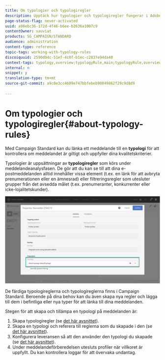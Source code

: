 ```yaml
---
title: Om typologier och typologiregler
description: Upptäck hur typologier och typologiregler fungerar i Adobe Campaign.
page-status-flag: never-activated
uuid: a98ebc36-172d-4f46-b6ee-b2636a1007c9
contentOwner: sauviat
products: SG_CAMPAIGN/STANDARD
audience: administration
content-type: reference
topic-tags: working-with-typology-rules
discoiquuid: 2590d94c-51ef-4c0f-b1ec-c2837e94da40
context-tags: typology,overview;typologyRule,main;typologyRule,overview
internal: n
snippet: y
translation-type: tm+mt
source-git-commit: a9c0e3cc4609e747bbfebeb90049862f29c9d8d9

---
```



# Om typologier och typologiregler{#about-typology-rules}

Med Campaign Standard kan du länka ett meddelande till en **typologi** för att kontrollera om meddelandet är giltigt och uppfyller dina kvalitetskriterier.

Typologier är uppsättningar av **typologiregler** som körs under meddelandeanalysfasen. De gör att du kan se till att dina e-postmeddelanden alltid innehåller vissa element (t.ex. en länk för att avbryta prenumerationen eller en ämnesrad) eller filtreringsregler som utesluter grupper från det avsedda målet (t.ex. prenumeranter, konkurrenter eller icke-lojalitetskunder).

![](assets/typology_messagelink.png)

De färdiga typologireglerna och typologireglerna finns i Campaign Standard. Beroende på dina behov kan du även skapa nya regler och lägga till dem i befintliga eller nya typer för att länka till dina meddelanden.

Stegen för att skapa och tillämpa en typologi på meddelanden är:

1. Skapa typologiregler (se [det här avsnittet](../../sending/using/managing-typology-rules.md#creating-a-typology-rule)).
1. Skapa en typologi och referera till reglerna som du skapade i den (se [det här avsnittet](../../sending/using/managing-typologies.md#creating-a-typology)).
1. Konfigurera leveransen så att den använder den typologi du skapade (se [det här avsnittet](../../sending/using/managing-typologies.md#applying-typologies-to-messages)).
1. Under meddelandeförberedelsen utesluts profiler när villkoret är uppfyllt. Du kan kontrollera loggar för att övervaka undantag.
